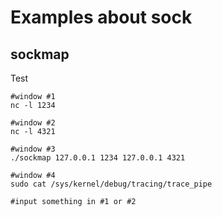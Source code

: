 # Examples about sock

## sockmap

Test
```console
#window #1
nc -l 1234

#window #2
nc -l 4321

#window #3
./sockmap 127.0.0.1 1234 127.0.0.1 4321

#window #4
sudo cat /sys/kernel/debug/tracing/trace_pipe

#input something in #1 or #2

```
